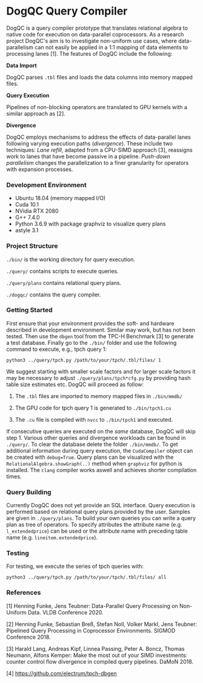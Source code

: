 # DogQC Query Compiler

DogQC is a query compiler prototype that translates relational algebra to native code for execution on data-parallel coprocessors.
As a research project DogQC's aim is to investigate non-uniform use cases, where data-parallelism can not easily be applied in a 1:1 mapping of data elements to processing lanes [1].
The features of DogQC include the following:

**Data Import**

DogQC parses `.tbl` files and loads the data columns into memory mapped files. 

**Query Execution**

Pipelines of non-blocking operators are translated to GPU kernels with a similar approach as [2].

**Divergence**

DogQC employs mechanisms to address the effects of data-parallel lanes following varying execution paths (*divergence*). These include two techniques: *Lane refill*, adapted from a CPU-SIMD approach [3], reassigns work to lanes that have become passive in a pipeline.  *Push-down parallelism* changes the parallelization to a finer granularity for operators with expansion processes.

### Development Environment

- Ubuntu 18.04 (memory mapped I/O)
- Cuda 10.1
- NVidia RTX 2080
- G++ 7.4.0
- Python 3.6.9 with package graphviz to visualize query plans
- astyle 3.1

### Project Structure
`./bin/`   is the working directory for query execution.

`./query/` contains scripts to execute queries.

`./query/plans` contains relational query plans.

`./dogqc/` contains the query compiler.

### Getting Started
First ensure that your environment provides the soft- and hardware described in development environment. 
Similar may work, but has not been tested.
Then use the `dbgen` tool from the TPC-H Benchmark [3] to generate a test database. 
Finally go to the `./bin/` folder and use the following command to execute, e.g., tpch query 1:
```
python3 ../query/tpch.py /path/to/your/tpch/.tbl/files/ 1
```
We suggest starting with smaller scale factors and for larger scale factors it may be necessary to adjust `./query/plans/tpch*cfg.py` by providing hash table size estimates etc.
DogQC will proceed as follow:

1. The `.tbl` files are imported to memory mapped files in `./bin/mmdb/`

2. The GPU code for tpch query 1 is generated to `./bin/tpch1.cu`

3. The `.cu` file is compiled with `nvcc` to `./bin/tpch1` and executed. 

If consecutive queries are executed on the *same* database, DogQC will skip step 1. 
Various other queries and divergence workloads can be found in `./query/`.
To clear the database delete the folder `./bin/mmdb/`.
To get additional information during query execution, the `CudaCompiler` object can be created with `debug=True`.
Query plans can be visualized with the `RelationalAlgebra.showGraph(..)` method when `graphviz` for python is installed.
The `clang` compiler works aswell and achieves shorter compilation times.

### Query Building
Currently DogQC does not yet provide an SQL interface.
Query execution is performed based on relational query plans provided by the user.
Samples are given in `./query/plans`.
To build your own queries you can write a query plan as tree of operators.
To specify attributes the attribute name (e.g. `l_extendedprice`)  can be used or the attribute name with preceding table name (e.g. `lineitem.extendedprice`).

### Testing
For testing, we execute the series of tpch queries with:
```
python3 ../query/tpch.py /path/to/your/tpch/.tbl/files/ all
```

### References
 [1] Henning Funke, Jens Teubner:
Data-Parallel Query Processing on Non-Uniform Data. VLDB Conference 2020.

 [2] Henning Funke, Sebastian Breß, Stefan Noll, Volker Markl, Jens Teubner:
Pipelined Query Processing in Coprocessor Environments. SIGMOD Conference 2018.

 [3] Harald Lang, Andreas Kipf, Linnea Passing, Peter A. Boncz, Thomas Neumann, Alfons Kemper:
Make the most out of your SIMD investments: counter control flow divergence in compiled query pipelines. DaMoN 2018.

 [4] https://github.com/electrum/tpch-dbgen
